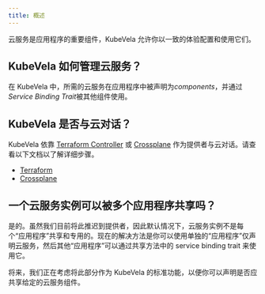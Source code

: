 ```yaml
---
title: 概述
---
```


云服务是应用程序的重要组件，KubeVela 允许你以一致的体验配置和使用它们。

## KubeVela 如何管理云服务？

在 KubeVela 中，所需的云服务在应用程序中被声明为*components*，并通过*Service Binding Trait*被其他组件使用。

## KubeVela 是否与云对话？

KubeVela 依靠 [Terraform Controller](https://github.com/oam-dev/terraform-controller) 或 [Crossplane](http://crossplane.io/) 作为提供者与云对话。请查看以下文档以了解详细步骤。

- [Terraform](../platform-engineers/components/component-terraform)
- [Crossplane](./crossplane)

## 一个云服务实例可以被多个应用程序共享吗？

是的。虽然我们目前将此推迟到提供者，因此默认情况下，云服务实例不是每个“应用程序”共享和专用的。现在的解决方法是你可以使用单独的“应用程序”仅声明云服务，然后其他“应用程序”可以通过共享方法中的 service binding trait 来使用它。

将来，我们正在考虑将此部分作为 KubeVela 的标准功能，以便你可以声明是否应共享给定的云服务组件。
